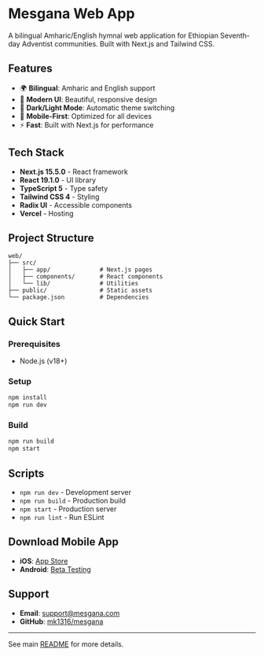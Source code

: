 # Mesgana Web App

A bilingual Amharic/English hymnal web application for Ethiopian Seventh-day Adventist communities. Built with Next.js and Tailwind CSS.

## Features

- 🌍 **Bilingual**: Amharic and English support
- 🎨 **Modern UI**: Beautiful, responsive design
- 🌙 **Dark/Light Mode**: Automatic theme switching
- 📱 **Mobile-First**: Optimized for all devices
- ⚡ **Fast**: Built with Next.js for performance

## Tech Stack

- **Next.js 15.5.0** - React framework
- **React 19.1.0** - UI library
- **TypeScript 5** - Type safety
- **Tailwind CSS 4** - Styling
- **Radix UI** - Accessible components
- **Vercel** - Hosting

## Project Structure

```
web/
├── src/
│   ├── app/              # Next.js pages
│   ├── components/       # React components
│   └── lib/              # Utilities
├── public/               # Static assets
└── package.json          # Dependencies
```

## Quick Start

### Prerequisites
- Node.js (v18+)

### Setup
```bash
npm install
npm run dev
```

### Build
```bash
npm run build
npm start
```

## Scripts

- `npm run dev` - Development server
- `npm run build` - Production build
- `npm start` - Production server
- `npm run lint` - Run ESLint



## Download Mobile App

- **iOS**: [App Store](https://apps.apple.com/us/app/mesgana/id6747017556)
- **Android**: [Beta Testing](https://form.typeform.com/to/kx1lHXhK)

## Support

- **Email**: support@mesgana.com
- **GitHub**: [mk1316/mesgana](https://github.com/mk1316/mesgana)

---

See main [README](../README.md) for more details.

